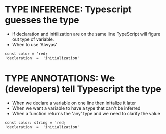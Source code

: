 # TYPE INFERENCE: Typescript guesses the type

- if declaration and initilization are on the same line TypeScript will figure out type of variable.
- When to use 'Alwyas'

```
const color = 'red;
'declaration' =  'initialization'
```

# TYPE ANNOTATIONS: We (developers) tell Typescript the type

- When we declare a variable on one line then initalize it later
- When we want a variable to have a type that can't be inferred
- When a function returns the 'any' type and we need to clarify the value

```
const color: string = 'red;
'declaration' =  'initialization'
```

